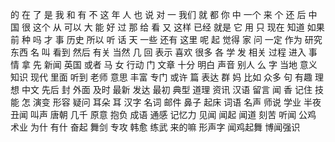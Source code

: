 的
在
了
是
我
和
有
不
这
年
人
也
说
对
一
我们
就
都
你
中
一个
来
个
还
后
中国
很
这个
从
可以
大
能
好
过
那
给
看
又
这样
已经
就是
它
用
只
现在
知道
如果
前
种
吗
才
事
历史
所以
听
话
天
一些
还有
这里
呢
起
觉得
家
问
一定
作为
研究
东西
名
叫
看到
然后
有关
当然
几
回
表示
喜欢
很多
各
学
发
相关
过程
进入
事情
拿
先
新闻
英国
或者
马
女
行动
门
文章
十分
明白
声音
别人
么
字
当地
意义
知识
现代
里面
听到
老师
意思
丰富
专门
或许
篇
表达
群
妈
比如
众多
句
有趣
理想
中文
先后
封
外面
及时
最新
发达
最初
典型
道理
资讯
汉语
留言
闻
香
记住
技能
怎
演变
形容
疑问
耳朵
耳
汉字
名词
邮件
鼻子
起床
词语
名声
师说
学业
半夜
丑闻
叫声
唐朝
几千
原意
抱负
成语
通感
记忆力
见闻
闻起
闻道
刻苦
听闻
公鸡
术业
为什
有什
奋起
舞剑
专攻
韩愈
练武
来的嘛
形声字
闻鸡起舞
博闻强识
